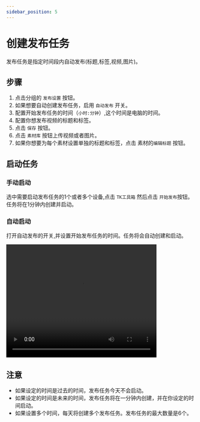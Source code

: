 ```yaml
---
sidebar_position: 5
---
```


# 创建发布任务

发布任务是指定时间段内自动发布(标题,标签,视频,图片)。

## 步骤

1. 点击分组的 `发布设置` 按钮。
2. 如果想要自动创建发布任务，启用 `自动发布` 开关。
3. 配置开始发布任务的时间（`小时:分钟`）,这个时间是电脑的时间。
4. 配置你想发布视频的标题和标签。
5. 点击 `保存` 按钮。
6. 点击 `素材库` 按钮上传视频或者图片。
7. 如果你想要为每个素材设置单独的标题和标签，点击 素材的`编辑标题` 按钮。

## 启动任务

### 手动启动

选中需要启动发布任务的1个或者多个设备,点击 `TK工具箱` 然后点击 `开始发布`按钮。任务将在1分钟内创建并启动。

### 自动启动

打开自动发布的开关,并设置开始发布任务的时间。任务将会自动创建和启动。

<video src="https://r2.tikmatrix.com/post-0510.mp4" controls width="400" height="300"></video>

## 注意

* 如果设定的时间是过去的时间，发布任务今天不会启动。
* 如果设定的时间是未来的时间，发布任务将在一分钟内创建，并在你设定的时间启动。
* 如果设置多个时间，每天将创建多个发布任务。发布任务的最大数量是6个。
